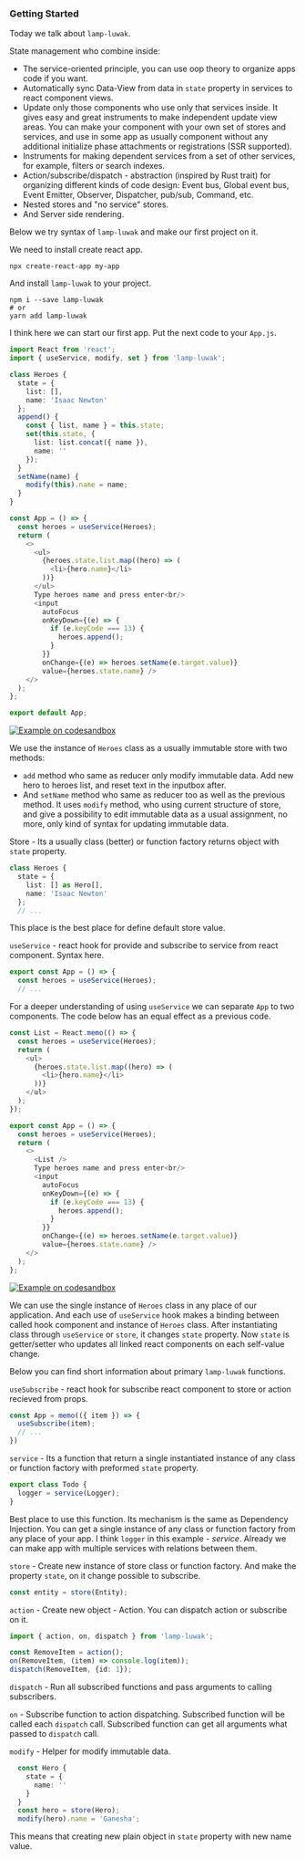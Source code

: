 ### Getting Started

Today we talk about `lamp-luwak`.

State management who combine inside:
- The service-oriented principle, you can use oop theory to organize apps code if you want.
- Automatically sync Data-View from data in `state` property in services to react component views.
- Update only those components who use only that services inside. It gives easy and great instruments to make independent update view areas. You can make your component with your own set of stores and services, and use in some app as usually component without any additional initialize phase attachments or registrations (SSR supported).
- Instruments for making dependent services from a set of other services, for example, filters or search indexes.
- Action/subscribe/dispatch - abstraction (inspired by Rust trait) for organizing different kinds of code design: Event bus, Global event bus, Event Emitter, Observer, Dispatcher, pub/sub, Command, etc.
- Nested stores and "no service" stores.
- And Server side rendering.

Below we try syntax of `lamp-luwak` and make our first project on it.

We need to install create react app.

```
npx create-react-app my-app
```

And install `lamp-luwak` to your project.

```
npm i --save lamp-luwak
# or
yarn add lamp-luwak
```

I think here we can start our first app. Put the next code to your `App.js`.

```typescript
import React from 'react';
import { useService, modify, set } from 'lamp-luwak';

class Heroes {
  state = {
    list: [],
    name: 'Isaac Newton'
  };
  append() {
    const { list, name } = this.state;
    set(this.state, {
      list: list.concat({ name }),
      name: ''
    });
  }
  setName(name) {
    modify(this).name = name;
  }
}

const App = () => {
  const heroes = useService(Heroes);
  return (
    <>
      <ul>
        {heroes.state.list.map((hero) => (
          <li>{hero.name}</li>
        ))}
      </ul>
      Type heroes name and press enter<br/>
      <input
        autoFocus
        onKeyDown={(e) => {
          if (e.keyCode === 13) {
            heroes.append();
          }
        }}
        onChange={(e) => heroes.setName(e.target.value)}
        value={heroes.state.name} />
    </>
  );
};

export default App;
```
[![Example on codesandbox](https://codesandbox.io/static/img/play-codesandbox.svg)](https://codesandbox.io/s/github/betula/lamp-luwak/tree/master/docs/code/heroes)

We use the instance of `Heroes` class as a usually immutable store with two methods:
- `add` method who same as reducer only modify immutable data. Add new hero to heroes list, and reset text in the inputbox after.
- And `setName` method who same as reducer too as well as the previous method. It uses `modify` method, who using current structure of store, and give a possibility to edit immutable data as a usual assignment, no more, only kind of syntax for updating immutable data.

Store - Its a usually class (better) or function factory returns object with `state` property.
```typescript
class Heroes {
  state = {
    list: [] as Hero[],
    name: 'Isaac Newton'
  };
  // ...
```
This place is the best place for define default store value.

`useService` - react hook for provide and subscribe to service from react component. Syntax here.
```typescript
export const App = () => {
  const heroes = useService(Heroes);
  // ...
```

For a deeper understanding of using `useService` we can separate `App` to two components. The code below has an equal effect as a previous code.

```typescript
const List = React.memo(() => {
  const heroes = useService(Heroes);
  return (
    <ul>
      {heroes.state.list.map((hero) => (
        <li>{hero.name}</li>
      ))}
    </ul>
  );
});

export const App = () => {
  const heroes = useService(Heroes);
  return (
    <>
      <List />
      Type heroes name and press enter<br/>
      <input
        autoFocus
        onKeyDown={(e) => {
          if (e.keyCode === 13) {
            heroes.append();
          }
        }}
        onChange={(e) => heroes.setName(e.target.value)}
        value={heroes.state.name} />
    </>
  );
};
```
[![Example on codesandbox](https://codesandbox.io/static/img/play-codesandbox.svg)](https://codesandbox.io/s/github/betula/lamp-luwak/tree/master/docs/code/heroes-2)

We can use the single instance of `Heroes` class in any place of our application. And each use of `useService` hook makes a binding between called hook component and instance of `Heroes` class. After instantiating class through `useService` or `store`, it changes `state` property. Now `state` is getter/setter who updates all linked react components on each self-value change.

Below you can find short information about primary `lamp-luwak` functions.

`useSubscribe` - react hook for subscribe react component to store or action recieved from props.
```typescript
const App = memo(({ item }) => {
  useSubscribe(item);
  // ...
})
```

`service` - Its a function that return a single instantiated instance of any class or function factory with preformed `state` property.
```typescript
export class Todo {
  logger = service(Logger);
}
```
Best place to use this function. Its mechanism is the same as Dependency Injection. You can get a single instance of any class or function factory from any place of your app. I think `logger` in this example - _service_. Already we can make app with multiple services with relations between them.

`store` - Create new instance of store class or function factory. And make the property `state`, on it change possible to subscribe.
```typescript
const entity = store(Entity);
```

`action` - Create new object - Action. You can dispatch action or subscribe on it.
```typescript
import { action, on, dispatch } from 'lamp-luwak';

const RemoveItem = action();
on(RemoveItem, (item) => console.log(item));
dispatch(RemoveItem, {id: 1});
```

`dispatch` - Run all subscribed functions and pass arguments to calling subscribers.

`on` - Subscribe function to action dispatching. Subscribed function will be called each `dispatch` call. Subscribed function can get all arguments what passed to `dispatch` call.

`modify` - Helper for modify immutable data.
```typescript
  const Hero {
    state = {
      name: ''
    }
  }
  const hero = store(Hero);
  modify(hero).name = 'Ganesha';
```
This means that creating new plain object in `state` property with new name value.
